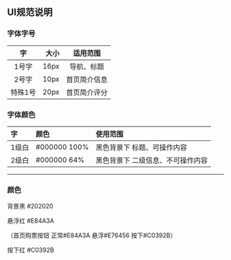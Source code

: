 ## UI规范说明
  
### 字体字号
| 字 | 大小 | 适用范围 |
| :--: | --: | :--: |
| 1号字 | 16px| 导航、标题 |
| 2号字 | 10px| 首页简介信息 |
| 特殊1号 | 20px | 首页简介评分 |

### 字体颜色 
| 字 | 颜色 | 使用范围 | 
| :- | :- |  :- | 
| 1级白 | #000000 100% | 黑色背景下 标题、可操作内容| 
| 2级白 | #000000 64% | 黑色背景下 二级信息、不可操作内容| 

***
  
### 颜色
  
背景黑 #202020

悬浮红 #E84A3A

（首页购票按钮 正常#E84A3A 悬浮#E76456 按下#C0392B）

按下红 #C0392B
